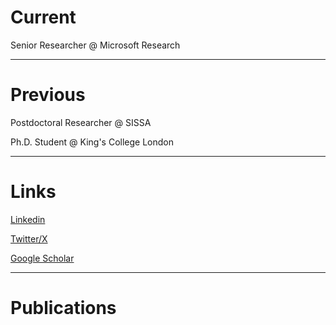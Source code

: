 # Current

Senior Researcher @ Microsoft Research

_____________________________________________________

# Previous

Postdoctoral Researcher @ SISSA

Ph.D. Student @ King's College London

_____________________________________________________
 
# Links

[Linkedin](https://www.linkedin.com/in/claudio-zeni/)

[Twitter/X](https://twitter.com/zany_cloud)

[Google Scholar](https://scholar.google.com/citations?user=QujxEwQAAAAJ&hl=en&oi=ao)

_____________________________________________________
 
# Publications

